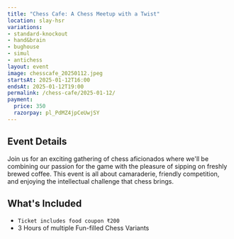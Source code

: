 ```yaml
---
title: "Chess Cafe: A Chess Meetup with a Twist"
location: slay-hsr
variations:
- standard-knockout
- hand&brain
- bughouse
- simul
- antichess
layout: event
image: chesscafe_20250112.jpeg
startsAt: 2025-01-12T16:00
endsAt: 2025-01-12T19:00
permalink: /chess-cafe/2025-01-12/
payment:
  price: 350
  razorpay: pl_PdMZ4jpCeUwjSY
---
```


## Event Details

Join us for an exciting gathering of chess aficionados where we'll be
combining our passion for the game with the pleasure of sipping on freshly
brewed coffee. This event is all about camaraderie, friendly competition, and
enjoying the intellectual challenge that chess brings.

## What's Included

- `Ticket includes food coupon ₹200`
- 3 Hours of multiple Fun-filled Chess Variants
